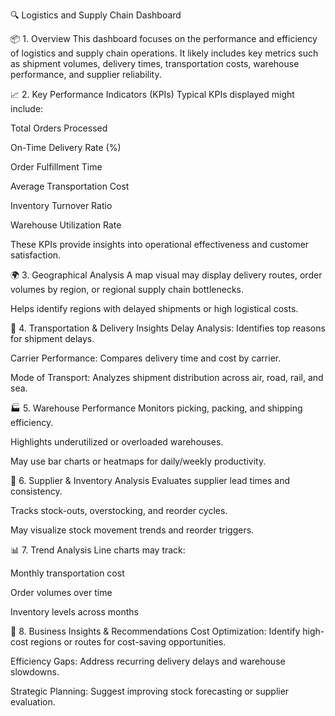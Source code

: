 🔍 Logistics and Supply Chain Dashboard 

📦 1. Overview
This dashboard focuses on the performance and efficiency of logistics and supply chain operations. It likely includes key metrics such as shipment volumes, delivery times, transportation costs, warehouse performance, and supplier reliability.

📈 2. Key Performance Indicators (KPIs)
Typical KPIs displayed might include:

Total Orders Processed

On-Time Delivery Rate (%)

Order Fulfillment Time

Average Transportation Cost

Inventory Turnover Ratio

Warehouse Utilization Rate

These KPIs provide insights into operational effectiveness and customer satisfaction.

🌍 3. Geographical Analysis
A map visual may display delivery routes, order volumes by region, or regional supply chain bottlenecks.

Helps identify regions with delayed shipments or high logistical costs.

🚚 4. Transportation & Delivery Insights
Delay Analysis: Identifies top reasons for shipment delays.

Carrier Performance: Compares delivery time and cost by carrier.

Mode of Transport: Analyzes shipment distribution across air, road, rail, and sea.

🏭 5. Warehouse Performance
Monitors picking, packing, and shipping efficiency.

Highlights underutilized or overloaded warehouses.

May use bar charts or heatmaps for daily/weekly productivity.

🔗 6. Supplier & Inventory Analysis
Evaluates supplier lead times and consistency.

Tracks stock-outs, overstocking, and reorder cycles.

May visualize stock movement trends and reorder triggers.

📊 7. Trend Analysis
Line charts may track:

Monthly transportation cost

Order volumes over time

Inventory levels across months

📌 8. Business Insights & Recommendations
Cost Optimization: Identify high-cost regions or routes for cost-saving opportunities.

Efficiency Gaps: Address recurring delivery delays and warehouse slowdowns.

Strategic Planning: Suggest improving stock forecasting or supplier evaluation.

